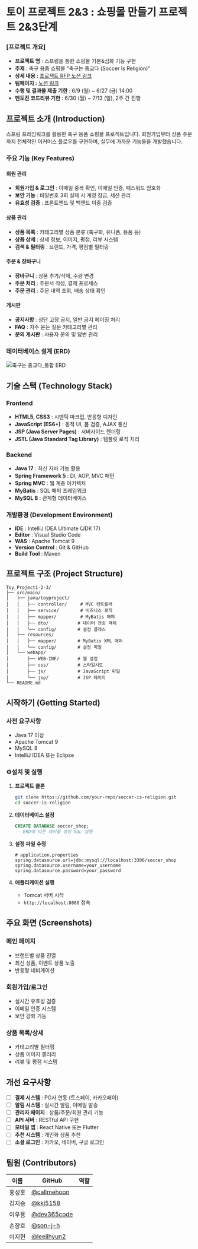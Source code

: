 # 토이 프로젝트 2&3 : 쇼핑몰 만들기 프로젝트 2&3단계
### [프로젝트 개요] 
- **프로젝트 명** : 스프링을 통한 쇼핑몰 기본&심화 기능 구현
- **주제** : 축구 용품 쇼핑몰 "축구는 종교다 (Soccer Is Religion)"
- **상세 내용 :** [프로젝트 RFP 노션 링크](https://www.notion.so/Toy-Project-2-3-1b69047c353d8136b5b3f9614a04bb65?source=copy_link)
- **팀페이지 :** [노션 링크](https://www.notion.so/No-10-2099047c353d80afa5e2cac96ee5b2ab?source=copy_link)
- **수행 및 결과물 제출 기한** : 6/9 (월) ~ 6/27 (금) 14:00
- **멘토진 코드리뷰 기한** : 6/30 (월) ~ 7/13 (일), 2주 간 진행

## 프로젝트 소개 (Introduction)
스프링 프레임워크를 활용한 축구 용품 쇼핑몰 프로젝트입니다. 회원가입부터 상품 주문까지 전체적인 이커머스 플로우를 구현하며, 실무에 가까운 기능들을 개발했습니다.

### 주요 기능 (Key Features)

#### 회원 관리
- **회원가입 & 로그인** : 이메일 중복 확인, 이메일 인증, 패스워드 암호화
- **보안 기능** : 비밀번호 3회 실패 시 계정 잠금, 세션 관리
- **유효성 검증** : 프론트엔드 및 백엔드 이중 검증

####  상품 관리
- **상품 목록** : 카테고리별 상품 분류 (축구화, 유니폼, 용품 등)
- **상품 상세** : 상세 정보, 이미지, 평점, 리뷰 시스템
- **검색 & 필터링** : 브랜드, 가격, 평점별 필터링

#### 주문 & 장바구니
- **장바구니** : 상품 추가/삭제, 수량 변경
- **주문 처리** : 주문서 작성, 결제 프로세스
- **주문 관리** : 주문 내역 조회, 배송 상태 확인

#### 게시판
- **공지사항** : 상단 고정 공지, 일반 공지 페이징 처리
- **FAQ** : 자주 묻는 질문 카테고리별 관리
- **문의 게시판** : 사용자 문의 및 답변 관리

### 데이터베이스 설계 (ERD)
![축구는 종교다_통합 ERD](https://github.com/user-attachments/assets/ab39a3c5-8ee4-4a52-8c43-c84c009c1a7c)

## 기술 스택 (Technology Stack)

### Frontend
- **HTML5, CSS3** : 시맨틱 마크업, 반응형 디자인
- **JavaScript (ES6+)** : 동적 UI, 폼 검증, AJAX 통신
- **JSP (Java Server Pages)** : 서버사이드 렌더링
- **JSTL (Java Standard Tag Library)** : 템플릿 로직 처리

### Backend
- **Java 17** : 최신 자바 기능 활용
- **Spring Framework 5** : DI, AOP, MVC 패턴
- **Spring MVC** : 웹 계층 아키텍처
- **MyBatis** : SQL 매퍼 프레임워크
- **MySQL 8** : 관계형 데이터베이스

### 개발환경 (Development Environment)
- **IDE** : IntelliJ IDEA Ultimate (JDK 17)
- **Editor** : Visual Studio Code
- **WAS** : Apache Tomcat 9
- **Version Control** : Git & GitHub
- **Build Tool** : Maven

## 프로젝트 구조 (Project Structure)

```
Toy_Project1-2-3/
├── src/main/
│   ├── java/toyproject/
│   │   ├── controller/     # MVC 컨트롤러
│   │   ├── service/        # 비즈니스 로직
│   │   ├── mapper/         # MyBatis 매퍼
│   │   ├── dto/           # 데이터 전송 객체
│   │   └── config/        # 설정 클래스
│   ├── resources/
│   │   ├── mapper/        # MyBatis XML 매퍼
│   │   └── config/        # 설정 파일
│   └── webapp/
│       ├── WEB-INF/       # 웹 설정
│       ├── css/           # 스타일시트
│       ├── js/            # JavaScript 파일
│       └── jsp/           # JSP 페이지
└── README.md
```

## 시작하기 (Getting Started)

### 사전 요구사항
- Java 17 이상
- Apache Tomcat 9
- MySQL 8
- IntelliJ IDEA 또는 Eclipse

### ⚙설치 및 실행
1. **프로젝트 클론**
   ```bash
   git clone https://github.com/your-repo/soccer-is-religion.git
   cd soccer-is-religion
   ```

2. **데이터베이스 설정**
   ```sql
   CREATE DATABASE soccer_shop;
   -- ERD에 따른 테이블 생성 SQL 실행
   ```

3. **설정 파일 수정**
   ```properties
   # application.properties
   spring.datasource.url=jdbc:mysql://localhost:3306/soccer_shop
   spring.datasource.username=your_username
   spring.datasource.password=your_password
   ```

4. **애플리케이션 실행**
   - Tomcat 서버 시작
   - `http://localhost:8080` 접속

## 주요 화면 (Screenshots)

### 메인 페이지
- 브랜드별 상품 진열
- 최신 상품, 이벤트 상품 노출
- 반응형 네비게이션

### 회원가입/로그인
- 실시간 유효성 검증
- 이메일 인증 시스템
- 보안 강화 기능

### 상품 목록/상세
- 카테고리별 필터링
- 상품 이미지 갤러리
- 리뷰 및 평점 시스템

## 개선 요구사항
- [ ] **결제 시스템** : PG사 연동 (토스페이, 카카오페이)
- [ ] **알림 시스템** : 실시간 알림, 이메일 발송
- [ ] **관리자 페이지** : 상품/주문/회원 관리 기능
- [ ] **API 서버** : RESTful API 구현
- [ ] **모바일 앱** : React Native 또는 Flutter
- [ ] **추천 시스템** : 개인화 상품 추천
- [ ] **소셜 로그인** : 카카오, 네이버, 구글 로그인

## 팀원 (Contributors)
| 이름 | GitHub | 역할 |
|------|--------|------|
| 홍성훈 | [@callmehoon](https://github.com/callmehoon) |
| 김지승 | [@kkj5158](https://github.com/kkj5158) |
| 이우용 | [@dev365code](https://github.com/dev365code) |
| 손장호 | [@son-j-h](https://github.com/son-j-h) |
| 이지현 | [@leejihyun2](https://github.com/leejihyun2) |
